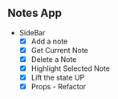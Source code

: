 ## Notes App

-   SideBar
    -   [x] Add a note
    -   [x] Get Current Note
    -   [x] Delete a Note
    -   [x] Highlight Selected Note
    -   [x] Lift the state UP
    -   [x] Props - Refactor
